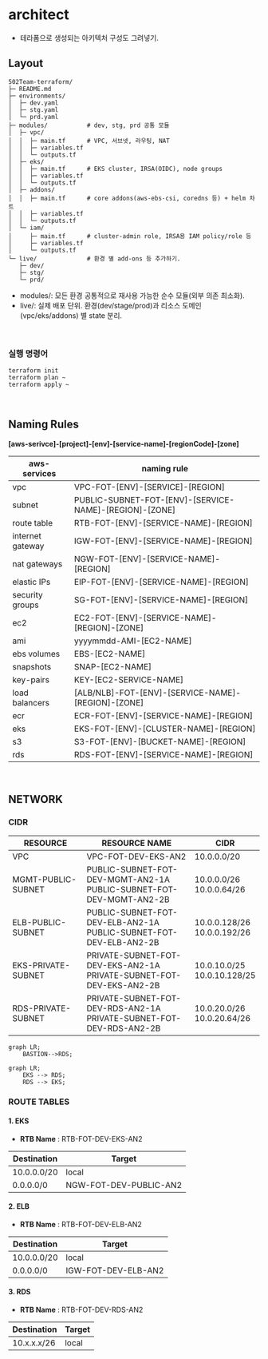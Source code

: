 # architect  
- 테라폼으로 생성되는 아키텍처 구성도 그려넣기.

## Layout
```
502Team-terraform/
├─ README.md
├─ environments/
│  ├─ dev.yaml
│  ├─ stg.yaml
│  └─ prd.yaml
├─ modules/           # dev, stg, prd 공통 모듈
│  ├─ vpc/
│  │  ├─ main.tf      # VPC, 서브넷, 라우팅, NAT
│  │  ├─ variables.tf
│  │  └─ outputs.tf
│  ├─ eks/
│  │  ├─ main.tf      # EKS cluster, IRSA(OIDC), node groups
│  │  ├─ variables.tf
│  │  └─ outputs.tf
│  ├─ addons/
│  │  ├─ main.tf      # core addons(aws-ebs-csi, coredns 등) + helm 차트
│  │  ├─ variables.tf
│  │  └─ outputs.tf
│  └─ iam/
│     ├─ main.tf      # cluster-admin role, IRSA용 IAM policy/role 등
│     ├─ variables.tf
│     └─ outputs.tf
└─ live/              # 환경 별 add-ons 등 추가하기.
   ├─ dev/
   ├─ stg/
   └─ prd/  
```
- modules/: 모든 환경 공통적으로 재사용 가능한 순수 모듈(외부 의존 최소화).  
- live/: 실제 배포 단위. 환경(dev/stage/prod)과 리소스 도메인(vpc/eks/addons) 별 state 분리.  
<br>

### 실행 명령어
```
terraform init
terraform plan ~
terraform apply ~
```
<br>

## Naming Rules
**[aws-serivce]-[project]-[env]-[service-name]-[regionCode]-[zone]**  

| aws-services       | naming rule  |
| ------------------ | ------------ |
| vpc                | VPC-FOT-[ENV]-[SERVICE]-[REGION] | 
| subnet             | PUBLIC-SUBNET-FOT-[ENV]-[SERVICE-NAME]-[REGION]-[ZONE] |
| route table        | RTB-FOT-[ENV]-[SERVICE-NAME]-[REGION] |
| internet gateway   | IGW-FOT-[ENV]-[SERVICE-NAME]-[REGION] |
| nat gateways       | NGW-FOT-[ENV]-[SERVICE-NAME]-[REGION] |
| elastic IPs        | EIP-FOT-[ENV]-[SERVICE-NAME]-[REGION] | 
| security groups    | SG-FOT-[ENV]-[SERVICE-NAME]-[REGION] | 
| ec2                | EC2-FOT-[ENV]-[SERVICE-NAME]-[REGION]-[ZONE] |
| ami                | yyyymmdd-AMI-[EC2-NAME] |
| ebs volumes        | EBS-[EC2-NAME] |
| snapshots          | SNAP-[EC2-NAME] | 
| key-pairs          | KEY-[EC2-SERVICE-NAME] |
| load balancers     | [ALB/NLB]-FOT-[ENV]-[SERVICE-NAME]-[REGION]-[ZONE] |
| ecr                | ECR-FOT-[ENV]-[SERVICE-NAME]-[REGION] |
| eks                | EKS-FOT-[ENV]-[CLUSTER-NAME]-[REGION] |
| s3                 | S3-FOT-[ENV]-[BUCKET-NAME]-[REGION] |
| rds                | RDS-FOT-[ENV]-[SERVICE-NAME]-[REGION] |
<br>

## NETWORK
### CIDR  
| RESOURCE           | RESOURCE NAME                                                            | CIDR                            |
| ------------------ | -------------------------------------------------------------------------| ------------------------------- |
| VPC                | VPC-FOT-DEV-EKS-AN2                                                      | 10.0.0.0/20                     |
| MGMT-PUBLIC-SUBNET | PUBLIC-SUBNET-FOT-DEV-MGMT-AN2-1A <br> PUBLIC-SUBNET-FOT-DEV-MGMT-AN2-2B | 10.0.0.0/26 <br> 10.0.0.64/26   |
| ELB-PUBLIC-SUBNET  | PUBLIC-SUBNET-FOT-DEV-ELB-AN2-1A <br> PUBLIC-SUBNET-FOT-DEV-ELB-AN2-2B   | 10.0.0.128/26 <br> 10.0.0.192/26|
| EKS-PRIVATE-SUBNET | PRIVATE-SUBNET-FOT-DEV-EKS-AN2-1A <br> PRIVATE-SUBNET-FOT-DEV-EKS-AN2-2B | 10.0.10.0/25 <br> 10.0.10.128/25|
| RDS-PRIVATE-SUBNET | PRIVATE-SUBNET-FOT-DEV-RDS-AN2-1A <br> PRIVATE-SUBNET-FOT-DEV-RDS-AN2-2B | 10.0.20.0/26 <br> 10.0.20.64/26 |

```mermaid
graph LR; 
    BASTION-->RDS;
```
```mermaid
graph LR;
    EKS --> RDS;
    RDS --> EKS;
```
<!-- TD(Top Down)    : 세로 방향으로 다이어그램 생성 -->
<!-- LR(Left Right)  : 가로 방향으로 다이어그램 생성 -->

### ROUTE TABLES
#### 1. EKS  
- **RTB Name** : RTB-FOT-DEV-EKS-AN2  

| Destination | Target                 |
| ----------- | ---------------------- |
| 10.0.0.0/20 | local                  |
| 0.0.0.0/0   | NGW-FOT-DEV-PUBLIC-AN2 |

#### 2. ELB  
- **RTB Name** : RTB-FOT-DEV-ELB-AN2  

| Destination | Target              |
| ----------- | ------------------- |
| 10.0.0.0/20 | local               |
| 0.0.0.0/0   | IGW-FOT-DEV-ELB-AN2 |

#### 3. RDS  
- **RTB Name** : RTB-FOT-DEV-RDS-AN2  

| Destination | Target              |
| ----------- | ------------------- |
| 10.x.x.x/26 | local               |